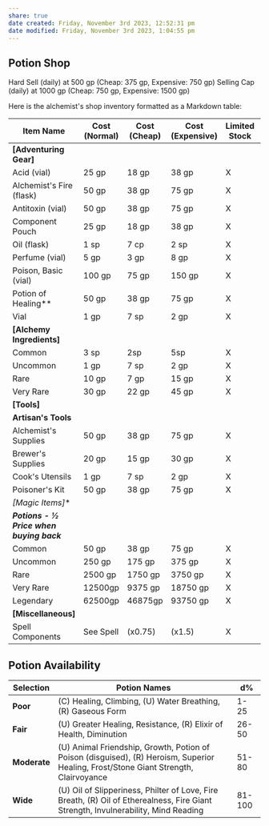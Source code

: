 ```yaml
---
share: true
date created: Friday, November 3rd 2023, 12:52:31 pm
date modified: Friday, November 3rd 2023, 1:04:55 pm
---
```


## Potion Shop

Hard Sell (daily) at 500 gp (Cheap: 375 gp, Expensive: 750 gp) 
Selling Cap (daily) at 1000 gp (Cheap: 750 gp, Expensive: 1500 gp)

Here is the alchemist's shop inventory formatted as a Markdown table:

| Item Name                                  | Cost (Normal) | Cost (Cheap) | Cost (Expensive) | Limited Stock | Rural Locale | Urban Locale | Premium Locale |
| ------------------------------------------ | ------------- | ------------ | ---------------- | ------------- | ------------ | ------------ | -------------- |
| **[Adventuring Gear]**                     |               |              |                  |               |              |              |                |
| Acid (vial)                                | 25 gp         | 18 gp        | 38 gp            | X             | X            | X            | X              |
| Alchemist's Fire (flask)                   | 50 gp         | 38 gp        | 75 gp            | X             | X            | X            | X              |
| Antitoxin (vial)                           | 50 gp         | 38 gp        | 75 gp            | X             | X            | X            | X              |
| Component Pouch                            | 25 gp         | 18 gp        | 38 gp            | X             | X            | X            | X              |
| Oil (flask)                                | 1 sp          | 7 cp         | 2 sp             | X             | X            | X            | X              |
| Perfume (vial)                             | 5 gp          | 3 gp         | 8 gp             | X             | X            | X            | X              |
| Poison, Basic (vial)                       | 100 gp        | 75 gp        | 150 gp           | X             | X            | X            | X              |
| Potion of Healing**                        | 50 gp         | 38 gp        | 75 gp            | X             | X            | X            | X              |
| Vial                                       | 1 gp          | 7 sp         | 2 gp             | X             | X            | X            | X              |
| **[Alchemy Ingredients]**                  |               |              |                  |               |              |              |                |
| Common                                     | 3 sp          | 2sp          | 5sp              | X             | X            | X            | X              |
| Uncommon                                   | 1 gp          | 7 sp         | 2 gp             | X             | X            | X            | X              |
| Rare                                       | 10 gp         | 7 gp         | 15 gp            | X             | X            | X            | X              |
| Very Rare                                  | 30 gp         | 22 gp        | 45 gp            | X             | X            | X            | X              |
| **[Tools]**                                |               |              |                  |               |              |              |                |
| **Artisan's Tools**                        |               |              |                  |               |              |              |                |
| Alchemist's Supplies                       | 50 gp         | 38 gp        | 75 gp            | X             | X            | X            | X              |
| Brewer's Supplies                          | 20 gp         | 15 gp        | 30 gp            | X             | X            | X            | X              |
| Cook's Utensils                            | 1 gp          | 7 sp         | 2 gp             | X             | X            | X            | X              |
| Poisoner's Kit                             | 50 gp         | 38 gp        | 75 gp            | X             | X            | X            | X              |
| **[Magic Items*]**                         |               |              |                  |               |              |              |                |
| ***Potions - 1⁄2 Price when buying back*** |               |              |                  |               |              |              |                |
| Common                                     | 50 gp         | 38 gp        | 75 gp            | X             | X            | X            | X              |
| Uncommon                                   | 250 gp        | 175 gp       | 375 gp           | X             | X            | X            | X              |
| Rare                                       | 2500 gp       | 1750 gp      | 3750 gp          | X             | X            | X            | X              |
| Very Rare                                  | 12500gp       | 9375 gp      | 18750 gp         | X             | X            | X            | X              |
| Legendary                                  | 62500gp       | 46875gp      | 93750 gp         | X             | X            | X            | X              |
| **[Miscellaneous]**                        |               |              |                  |               |              |              |                |
| Spell Components                           | See Spell     | (x0.75)      | (x1.5)           | X             | X            | X            | X              |


## Potion Availability

| Selection    | Potion Names                                                                                                                         | d%     |
| ------------ | ------------------------------------------------------------------------------------------------------------------------------------ | ------ |
| **Poor**     | (C) Healing, Climbing, (U) Water Breathing, (R) Gaseous Form                                                                         | 1-25   |
| **Fair**     | (U) Greater Healing, Resistance, (R) Elixir of Health, Diminution                                                                    | 26-50  |
| **Moderate** | (U) Animal Friendship, Growth, Potion of Poison (disguised), (R) Heroism, Superior Healing, Frost/Stone Giant Strength, Clairvoyance | 51-80  |
| **Wide**     | (U) Oil of Slipperiness, Philter of Love, Fire Breath, (R) Oil of Etherealness, Fire Giant Strength, Invulnerability, Mind Reading   | 81-100 |